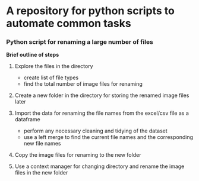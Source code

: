 # A repository for python scripts to automate common tasks

### Python script for renaming a large number of files

**Brief outline of steps**

1. Explore the files in the directory
    - create list of file types
    - find the total number of image files for renaming

2. Create a new folder in the directory for storing the renamed image files later

3. Import the data for renaming the file names from the excel/csv file as a dataframe
    - perform any necessary cleaning and tidying of the dataset
    - use a left merge to find the current file names and the corresponding new file names

4. Copy the image files for renaming to the new folder

5. Use a context manager for changing directory and rename the image files in the new folder

